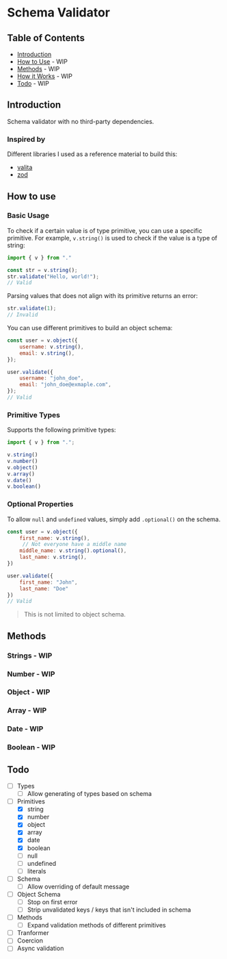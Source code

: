 # Schema Validator

## Table of Contents

* [Introduction](#introduction)
* [How to Use](#how-to-use) - WIP
* [Methods](#methods) - WIP
* [How it Works](#how-it-works) - WIP
* [Todo](#todo) - WIP

## Introduction

Schema validator with no third-party dependencies.

### Inspired by

Different libraries I used as a reference material to build this:
* [valita](https://github.com/badrap/valita)
* [zod](https://github.com/colinhacks/zod)

## How to use

### Basic Usage

To check if a certain value is of type primitive, you can use a specific primitive. 
For example, `v.string()` is used to check if the value is a type of string:

```js
import { v } from "."

const str = v.string();
str.validate("Hello, world!");
// Valid
```

Parsing values that does not align with its primitive returns an error:

```js
str.validate(1);
// Invalid
```

You can use different primitives to build an object schema:
```js
const user = v.object({
    username: v.string(),
    email: v.string(),
});

user.validate({
    username: "john_doe",
    email: "john_doe@exmaple.com",
});
// Valid
```

### Primitive Types

Supports the following primitive types:
```js
import { v } from ".";

v.string()
v.number()
v.object()
v.array()
v.date()
v.boolean()
```

### Optional Properties

To allow `null` and `undefined` values, simply add `.optional()` on the schema.

```js
const user = v.object({
    first_name: v.string(),
     // Not everyone have a middle name
    middle_name: v.string().optional(),
    last_name: v.string(),
})

user.validate({
    first_name: "John",
    last_name: "Doe"
})
// Valid
```

> This is not limited to object schema.

## Methods

### Strings - WIP

### Number - WIP

### Object - WIP

### Array - WIP

### Date - WIP

### Boolean - WIP

## Todo
- [ ] Types
    - [ ] Allow generating of types based on schema 
- [ ] Primitives
    - [x] string
    - [x] number
    - [x] object
    - [x] array
    - [x] date
    - [x] boolean
    - [ ] null
    - [ ] undefined
    - [ ] literals
- [ ] Schema
    - [ ] Allow overriding of default message
- [ ] Object Schema
    - [ ] Stop on first error
    - [ ] Strip unvalidated keys / keys that isn't included in schema
- [ ] Methods
    - [ ] Expand validation methods of different primitives
- [ ] Tranformer
- [ ] Coercion
- [ ] Async validation
